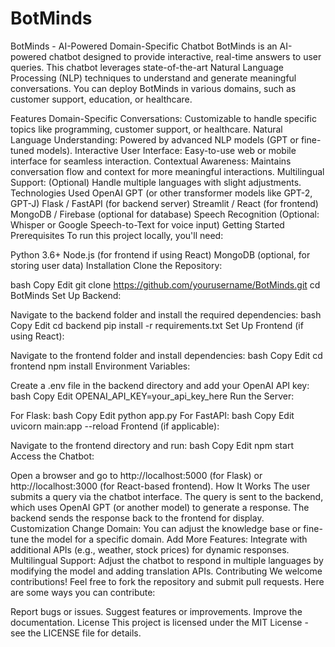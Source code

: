 # BotMinds

BotMinds - AI-Powered Domain-Specific Chatbot
BotMinds is an AI-powered chatbot designed to provide interactive, real-time answers to user queries. This chatbot leverages state-of-the-art Natural Language Processing (NLP) techniques to understand and generate meaningful conversations. You can deploy BotMinds in various domains, such as customer support, education, or healthcare.

Features
Domain-Specific Conversations: Customizable to handle specific topics like programming, customer support, or healthcare.
Natural Language Understanding: Powered by advanced NLP models (GPT or fine-tuned models).
Interactive User Interface: Easy-to-use web or mobile interface for seamless interaction.
Contextual Awareness: Maintains conversation flow and context for more meaningful interactions.
Multilingual Support: (Optional) Handle multiple languages with slight adjustments.
Technologies Used
OpenAI GPT (or other transformer models like GPT-2, GPT-J)
Flask / FastAPI (for backend server)
Streamlit / React (for frontend)
MongoDB / Firebase (optional for database)
Speech Recognition (Optional: Whisper or Google Speech-to-Text for voice input)
Getting Started
Prerequisites
To run this project locally, you'll need:

Python 3.6+
Node.js (for frontend if using React)
MongoDB (optional, for storing user data)
Installation
Clone the Repository:

bash
Copy
Edit
git clone https://github.com/yourusername/BotMinds.git
cd BotMinds
Set Up Backend:

Navigate to the backend folder and install the required dependencies:
bash
Copy
Edit
cd backend
pip install -r requirements.txt
Set Up Frontend (if using React):

Navigate to the frontend folder and install dependencies:
bash
Copy
Edit
cd frontend
npm install
Environment Variables:

Create a .env file in the backend directory and add your OpenAI API key:
bash
Copy
Edit
OPENAI_API_KEY=your_api_key_here
Run the Server:

For Flask:
bash
Copy
Edit
python app.py
For FastAPI:
bash
Copy
Edit
uvicorn main:app --reload
Frontend (if applicable):

Navigate to the frontend directory and run:
bash
Copy
Edit
npm start
Access the Chatbot:

Open a browser and go to http://localhost:5000 (for Flask) or http://localhost:3000 (for React-based frontend).
How It Works
The user submits a query via the chatbot interface.
The query is sent to the backend, which uses OpenAI GPT (or another model) to generate a response.
The backend sends the response back to the frontend for display.
Customization
Change Domain: You can adjust the knowledge base or fine-tune the model for a specific domain.
Add More Features: Integrate with additional APIs (e.g., weather, stock prices) for dynamic responses.
Multilingual Support: Adjust the chatbot to respond in multiple languages by modifying the model and adding translation APIs.
Contributing
We welcome contributions! Feel free to fork the repository and submit pull requests. Here are some ways you can contribute:

Report bugs or issues.
Suggest features or improvements.
Improve the documentation.
License
This project is licensed under the MIT License - see the LICENSE file for details.
